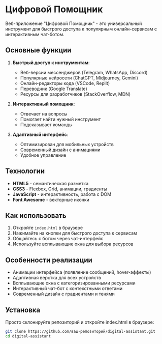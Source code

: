 # Цифровой Помощник

Веб-приложение "Цифровой Помощник" - это универсальный инструмент для быстрого доступа к популярным онлайн-сервисам с интерактивным чат-ботом.

## Основные функции

1. **Быстрый доступ к инструментам**:
   - Веб-версии мессенджеров (Telegram, WhatsApp, Discord)
   - Популярные нейросети (ChatGPT, Midjourney, Gemini)
   - Онлайн-редакторы кода (VSCode, Replit)
   - Переводчик (Google Translate)
   - Ресурсы для разработчиков (StackOverflow, MDN)

2. **Интерактивный помощник**:
   - Отвечает на вопросы
   - Помогает найти нужный инструмент
   - Подсказывает команды

3. **Адаптивный интерфейс**:
   - Оптимизирован для мобильных устройств
   - Современный дизайн с анимациями
   - Удобное управление

## Технологии

- **HTML5** - семантическая разметка
- **CSS3** - Flexbox, Grid, анимации, градиенты
- **JavaScript** - интерактивность, работа с DOM
- **Font Awesome** - векторные иконки

## Как использовать

1. Откройте `index.html` в браузере
2. Нажимайте на кнопки для быстрого доступа к сервисам
3. Общайтесь с ботом через чат-интерфейс
4. Используйте всплывающие окна для выбора ресурсов

## Особенности реализации

- Анимации интерфейса (появление сообщений, hover-эффекты)
- Адаптивная верстка для всех устройств
- Всплывающие окна с категоризированными ресурсами
- Интерактивный чат-бот с контекстными ответами
- Современный дизайн с градиентами и тенями

## Установка

Просто склонируйте репозиторий и откройте index.html в браузере:

```bash
git clone https://github.com/ваш-репозиторий/digital-assistant.git
cd digital-assistant
